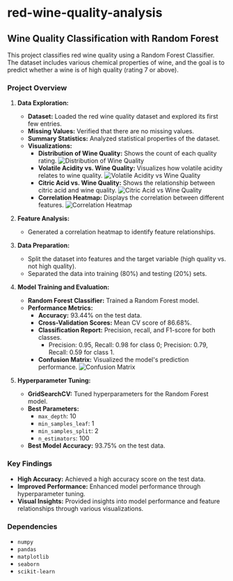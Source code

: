 # red-wine-quality-analysis


## Wine Quality Classification with Random Forest

This project classifies red wine quality using a Random Forest Classifier. The dataset includes various chemical properties of wine, and the goal is to predict whether a wine is of high quality (rating 7 or above).

### Project Overview

1. **Data Exploration:**
   - **Dataset:** Loaded the red wine quality dataset and explored its first few entries.
   - **Missing Values:** Verified that there are no missing values.
   - **Summary Statistics:** Analyzed statistical properties of the dataset.
   - **Visualizations:**
     - **Distribution of Wine Quality:** Shows the count of each quality rating.
       ![Distribution of Wine Quality](./figures/distribution_wine_quality.png)
     - **Volatile Acidity vs. Wine Quality:** Visualizes how volatile acidity relates to wine quality.
       ![Volatile Acidity vs Wine Quality](./figures/volatile_acidity_vs_quality.png)
     - **Citric Acid vs. Wine Quality:** Shows the relationship between citric acid and wine quality.
       ![Citric Acid vs Wine Quality](./figures/citric_acid_vs_quality.png)
     - **Correlation Heatmap:** Displays the correlation between different features.
       ![Correlation Heatmap](./figures/correlation_heatmap.png)

2. **Feature Analysis:**
   - Generated a correlation heatmap to identify feature relationships.

3. **Data Preparation:**
   - Split the dataset into features and the target variable (high quality vs. not high quality).
   - Separated the data into training (80%) and testing (20%) sets.

4. **Model Training and Evaluation:**
   - **Random Forest Classifier:** Trained a Random Forest model.
   - **Performance Metrics:**
     - **Accuracy:** 93.44% on the test data.
     - **Cross-Validation Scores:** Mean CV score of 86.68%.
     - **Classification Report:** Precision, recall, and F1-score for both classes.
       - Precision: 0.95, Recall: 0.98 for class 0; Precision: 0.79, Recall: 0.59 for class 1.
     - **Confusion Matrix:** Visualized the model's prediction performance.
       ![Confusion Matrix](./figures/confusion_matrix.png)

5. **Hyperparameter Tuning:**
   - **GridSearchCV:** Tuned hyperparameters for the Random Forest model.
   - **Best Parameters:**
     - `max_depth`: 10
     - `min_samples_leaf`: 1
     - `min_samples_split`: 2
     - `n_estimators`: 100
   - **Best Model Accuracy:** 93.75% on the test data.

### Key Findings

- **High Accuracy:** Achieved a high accuracy score on the test data.
- **Improved Performance:** Enhanced model performance through hyperparameter tuning.
- **Visual Insights:** Provided insights into model performance and feature relationships through various visualizations.

### Dependencies

- `numpy`
- `pandas`
- `matplotlib`
- `seaborn`
- `scikit-learn`
